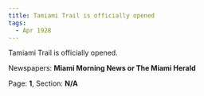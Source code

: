 ```yaml
---  
title: Tamiami Trail is officially opened  
tags:  
  - Apr 1928  
---  
```

  
Tamiami Trail is officially opened.  
  
Newspapers: **Miami Morning News or The Miami Herald**  
  
Page: **1**, Section: **N/A** 
